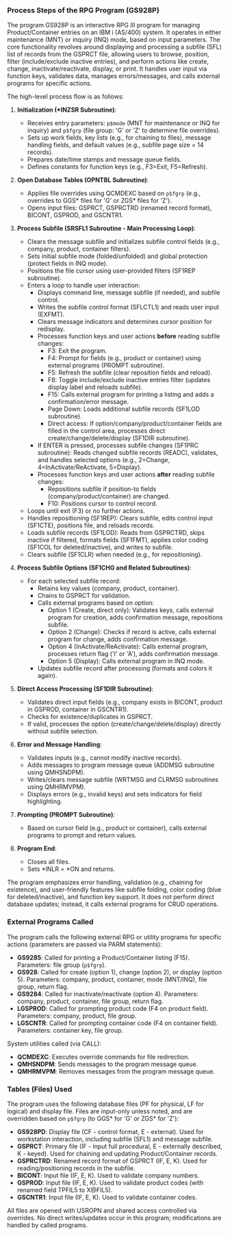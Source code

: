 ### Process Steps of the RPG Program (GS928P)

The program GS928P is an interactive RPG III program for managing Product/Container entries on an IBM i (AS/400) system. It operates in either maintenance (MNT) or inquiry (INQ) mode, based on input parameters. The core functionality revolves around displaying and processing a subfile (SFL) list of records from the GSPRCT file, allowing users to browse, position, filter (include/exclude inactive entries), and perform actions like create, change, inactivate/reactivate, display, or print. It handles user input via function keys, validates data, manages errors/messages, and calls external programs for specific actions.

The high-level process flow is as follows:

1. **Initialization (*INZSR Subroutine)**:
   - Receives entry parameters: `p$mode` (MNT for maintenance or INQ for inquiry) and `p$fgrp` (file group: 'G' or 'Z' to determine file overrides).
   - Sets up work fields, key lists (e.g., for chaining to files), message handling fields, and default values (e.g., subfile page size = 14 records).
   - Prepares date/time stamps and message queue fields.
   - Defines constants for function keys (e.g., F3=Exit, F5=Refresh).

2. **Open Database Tables (OPNTBL Subroutine)**:
   - Applies file overrides using QCMDEXC based on `p$fgrp` (e.g., overrides to GGS* files for 'G' or ZGS* files for 'Z').
   - Opens input files: GSPRCT, GSPRCTRD (renamed record format), BICONT, GSPROD, and GSCNTR1.

3. **Process Subfile (SRSFL1 Subroutine - Main Processing Loop)**:
   - Clears the message subfile and initializes subfile control fields (e.g., company, product, container filters).
   - Sets initial subfile mode (folded/unfolded) and global protection (protect fields in INQ mode).
   - Positions the file cursor using user-provided filters (SF1REP subroutine).
   - Enters a loop to handle user interaction:
     - Displays command line, message subfile (if needed), and subfile control.
     - Writes the subfile control format (SFLCTL1) and reads user input (EXFMT).
     - Clears message indicators and determines cursor position for redisplay.
     - Processes function keys and user actions **before** reading subfile changes:
       - F3: Exit the program.
       - F4: Prompt for fields (e.g., product or container) using external programs (PROMPT subroutine).
       - F5: Refresh the subfile (clear reposition fields and reload).
       - F8: Toggle include/exclude inactive entries filter (updates display label and reloads subfile).
       - F15: Calls external program for printing a listing and adds a confirmation/error message.
       - Page Down: Loads additional subfile records (SF1LOD subroutine).
       - Direct access: If option/company/product/container fields are filled in the control area, processes direct create/change/delete/display (SF1DIR subroutine).
     - If ENTER is pressed, processes subfile changes (SF1PRC subroutine): Reads changed subfile records (READC), validates, and handles selected options (e.g., 2=Change, 4=InActivate/ReActivate, 5=Display).
     - Processes function keys and user actions **after** reading subfile changes:
       - Repositions subfile if position-to fields (company/product/container) are changed.
       - F10: Positions cursor to control record.
   - Loops until exit (F3) or no further actions.
   - Handles repositioning (SF1REP): Clears subfile, edits control input (SF1CTE), positions file, and reloads records.
   - Loads subfile records (SF1LOD): Reads from GSPRCTRD, skips inactive if filtered, formats fields (SF1FMT), applies color coding (SF1COL for deleted/inactive), and writes to subfile.
   - Clears subfile (SF1CLR) when needed (e.g., for repositioning).

4. **Process Subfile Options (SF1CHG and Related Subroutines)**:
   - For each selected subfile record:
     - Retains key values (company, product, container).
     - Chains to GSPRCT for validation.
     - Calls external programs based on option:
       - Option 1 (Create, direct only): Validates keys, calls external program for creation, adds confirmation message, repositions subfile.
       - Option 2 (Change): Checks if record is active, calls external program for change, adds confirmation message.
       - Option 4 (InActivate/ReActivate): Calls external program, processes return flag ('I' or 'A'), adds confirmation message.
       - Option 5 (Display): Calls external program in INQ mode.
     - Updates subfile record after processing (formats and colors it again).

5. **Direct Access Processing (SF1DIR Subroutine)**:
   - Validates direct input fields (e.g., company exists in BICONT, product in GSPROD, container in GSCNTR1).
   - Checks for existence/duplicates in GSPRCT.
   - If valid, processes the option (create/change/delete/display) directly without subfile selection.

6. **Error and Message Handling**:
   - Validates inputs (e.g., cannot modify inactive records).
   - Adds messages to program message queue (ADDMSG subroutine using QMHSNDPM).
   - Writes/clears message subfile (WRTMSG and CLRMSG subroutines using QMHRMVPM).
   - Displays errors (e.g., invalid keys) and sets indicators for field highlighting.

7. **Prompting (PROMPT Subroutine)**:
   - Based on cursor field (e.g., product or container), calls external programs to prompt and return values.

8. **Program End**:
   - Closes all files.
   - Sets *INLR = *ON and returns.

The program emphasizes error handling, validation (e.g., chaining for existence), and user-friendly features like subfile folding, color coding (blue for deleted/inactive), and function key support. It does not perform direct database updates; instead, it calls external programs for CRUD operations.

### External Programs Called

The program calls the following external RPG or utility programs for specific actions (parameters are passed via PARM statements):

- **GS9285**: Called for printing a Product/Container listing (F15). Parameters: file group (`p$fgrp`).
- **GS928**: Called for create (option 1), change (option 2), or display (option 5). Parameters: company, product, container, mode (MNT/INQ), file group, return flag.
- **GS9284**: Called for inactivate/reactivate (option 4). Parameters: company, product, container, file group, return flag.
- **LGSPROD**: Called for prompting product code (F4 on product field). Parameters: company, product, file group.
- **LGSCNTR**: Called for prompting container code (F4 on container field). Parameters: container key, file group.

System utilities called (via CALL):
- **QCMDEXC**: Executes override commands for file redirection.
- **QMHSNDPM**: Sends messages to the program message queue.
- **QMHRMVPM**: Removes messages from the program message queue.

### Tables (Files) Used

The program uses the following database files (PF for physical, LF for logical) and display file. Files are input-only unless noted, and are overridden based on `p$fgrp` (to GGS* for 'G' or ZGS* for 'Z'):

- **GS928PD**: Display file (CF - control format, E - external). Used for workstation interaction, including subfile (SFL1) and message subfile.
- **GSPRCT**: Primary file (IF - input full procedural, E - externally described, K - keyed). Used for chaining and updating Product/Container records.
- **GSPRCTRD**: Renamed record format of GSPRCT (IF, E, K). Used for reading/positioning records in the subfile.
- **BICONT**: Input file (IF, E, K). Used to validate company numbers.
- **GSPROD**: Input file (IF, E, K). Used to validate product codes (with renamed field TPFIL5 to X@FIL5).
- **GSCNTR1**: Input file (IF, E, K). Used to validate container codes.

All files are opened with USROPN and shared access controlled via overrides. No direct writes/updates occur in this program; modifications are handled by called programs.